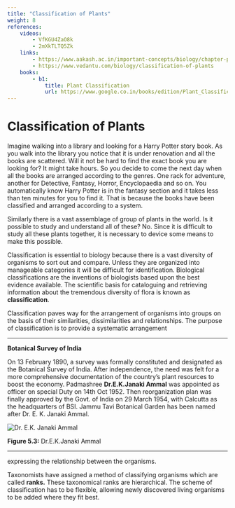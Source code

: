 ```yaml
---
title: "Classification of Plants"
weight: 8
references:
    videos:
        - VfKGU4ZaO8k
        - 2mXkTLTQ5Zk
    links:
        - https://www.aakash.ac.in/important-concepts/biology/chapter-plant-kingdom-old#:~:text=Classification%20of%20Plant%20kingdom,consist%20of%20Gymnosperms%20and%20Angiosperms.
        - https://www.vedantu.com/biology/classification-of-plants
    books:
        - b1:
            title: Plant Classification
            url: https://www.google.co.in/books/edition/Plant_Classification/KLQoHAAACAAJ?hl=en
---
```


# Classification of Plants

Imagine walking into a library and looking for a Harry Potter story book. As you walk into the library you notice that it is under renovation and all the books are scattered. Will it not be hard to find the exact book you are looking for? It might take hours. So you decide to come the next day when all the books are arranged according to the genres. One rack for adventure, another for Detective, Fantasy, Horror, Encyclopaedia and so on. You automatically know Harry Potter is in the fantasy section and it takes less than ten minutes for you to find it. That is because the books have been classified and arranged according to a system.

Similarly there is a vast assemblage of group of plants in the world. Is it possible to study and understand all of these? No. Since it is difficult to study all these plants together, it is necessary to device some means to make this possible.

Classification is essential to biology because there is a vast diversity of organisms to sort out and compare. Unless they are organized into manageable categories it will be difficult for identification. Biological classifications are the inventions of biologists based upon the best evidence available. The scientific basis for cataloguing and retrieving information about the tremendous diversity of flora is known as **classification**.

Classification paves way for the arrangement of organisms into groups on the basis of their similarities, dissimilarities and relationships. The purpose of classification is to provide a systematic arrangement

---

**Botanical Survey of India**

On 13 February 1890, a survey was formally constituted and designated as the Botanical Survey of India. After independence, the need was felt for a more comprehensive documentation of the country’s plant resources to boost the economy. Padmashree **Dr.E.K.Janaki Ammal** was appointed as officer on special Duty on 14th Oct 1952. Then reorganization plan was finally approved by the Govt. of India on 29 March 1954, with Calcutta as the headquarters of BSI. Jammu Tavi Botanical Garden has been named after Dr. E. K. Janaki Ammal.

![ Dr. E.K. Janaki Ammal](5.4.png)
  
  **Figure 5.3:** Dr.E.K.Janaki Ammal

---

expressing the relationship between the organisms.

Taxonomists have assigned a method of classifying organisms which are called **ranks.** These taxonomical ranks are hierarchical. The scheme of classification has to be flexible, allowing newly discovered living organisms to be added where they fit best.
